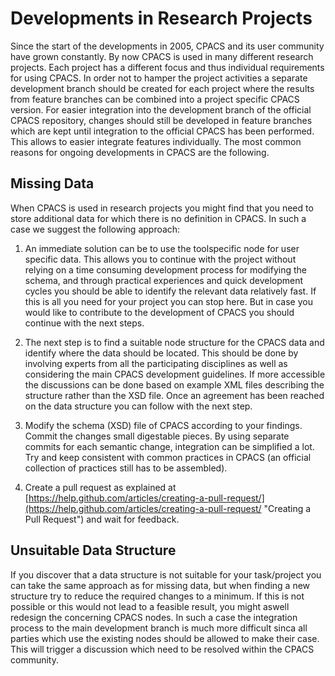 # Developments in Research Projects
Since the start of the developments in 2005, CPACS and its user community have grown constantly.
By now CPACS is used in many different research projects. Each project has a different focus and thus individual requirements for using CPACS. In order not to hamper the project activities a separate development branch should be created for each project where the results from feature branches can be combined into a project specific CPACS version. For easier integration into the development branch of the official CPACS repository, changes should still be developed in feature branches which are kept until integration to the official CPACS has been performed. This allows to easier integrate features individually.
The most common reasons for ongoing developments in CPACS are the following. 

## Missing Data
When CPACS is used in research projects you might find that you need to store additional data for which there is no definition in CPACS. In such a case we suggest the following approach:

1. An immediate solution can be to use the toolspecific node for user specific data. This allows you to continue with the project without relying on a time consuming development process for modifying the schema, and through practical experiences and quick development cycles you should be able to identify the relevant data relatively fast. If this is all you need for your project you can stop here. But in case you would like to contribute to the development of CPACS you should continue with the next steps.

2. The next step is to find a suitable node structure for the CPACS data and identify where the data should be located. This should be done by involving experts from all the participating disciplines as well as considering the main CPACS development guidelines. If more accessible the discussions can be done based on example XML files describing the structure rather than the XSD file. Once an agreement has been reached on the data structure you can follow with the next step.
 
3. Modify the schema (XSD) file of CPACS according to your findings. Commit the changes small digestable pieces. By using separate commits for each semantic change, integration can be simplified a lot. Try and keep consistent with common practices in CPACS (an official collection of practices still has to be assembled). 

4. Create a pull request as explained at [https://help.github.com/articles/creating-a-pull-request/](https://help.github.com/articles/creating-a-pull-request/ "Creating a Pull Request") and wait for feedback.


## Unsuitable Data Structure
If you discover that a data structure is not suitable for your task/project you can take the same approach as for missing data, but when finding a new structure try to reduce the required changes to a minimum. If this is not possible or this would not lead to a feasible result, you might aswell redesign the concerning CPACS nodes. In such a case the integration process to the main development branch is much more difficult sinca all parties which use the existing nodes should be allowed to make their case. This will trigger a discussion which need to be resolved within the CPACS community.
